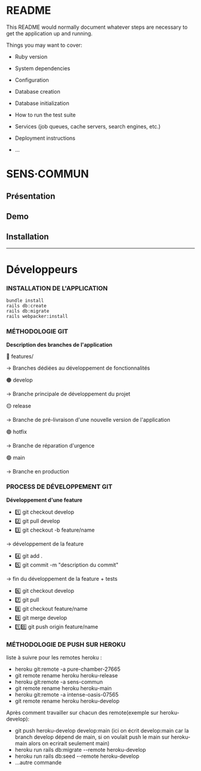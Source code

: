 # README

This README would normally document whatever steps are necessary to get the
application up and running.

Things you may want to cover:

* Ruby version

* System dependencies

* Configuration

* Database creation

* Database initialization

* How to run the test suite

* Services (job queues, cache servers, search engines, etc.)

* Deployment instructions

* ...
# SENS·COMMUN

## Présentation

## Demo

## Installation
-----------------------------------------------------------------------------------------------------------------------------------------------------------------------------------------------------
# Développeurs

### INSTALLATION DE L'APPLICATION

```
bundle install
rails db:create
rails db:migrate
rails webpacker:install
```

### MÉTHODOLOGIE GIT

**Description des branches de l'application**

🔴 features/

 -> Branches dédiées au développement de fonctionnalités

🟠 develop

-> Branche principale de développement du projet

🟡 release

-> Branche de pré-livraison d'une nouvelle version de l'application

🟣 hotfix

-> Branche de réparation d'urgence

🟢 main

-> Branche en production

### PROCESS DE DÉVELOPPEMENT GIT

**Développement d'une feature**

* 1️⃣ git checkout develop
* 2️⃣ git  pull develop
* 3️⃣ git checkout -b feature/name

-> développement de la feature
* 4️⃣ git add .
* 5️⃣ git commit -m "description du commit"

-> fin du développement de la feature + tests
* 6️⃣ git checkout develop
* 7️⃣ git pull
* 8️⃣ git checkout feature/name
* 9️⃣ git merge develop
* 1️⃣0️⃣ git push origin feature/name 

### MÉTHODOLOGIE DE PUSH SUR HEROKU
liste à suivre pour les remotes heroku :
- heroku git:remote -a pure-chamber-27665
- git remote rename heroku heroku-release
- heroku git:remote -a sens-commun
- git remote rename heroku heroku-main
- heroku git:remote -a intense-oasis-07565
- git remote rename heroku heroku-develop

Après comment travailler sur chacun des remote(exemple sur heroku-develop):
- git push heroku-develop develop:main (ici on écrit develop:main car la branch develop dépend de main, si on voulait push le main sur heroku-main alors on ecrirait seulement main)
- heroku run rails db:migrate --remote heroku-develop
- heroku run rails db:seed --remote heroku-develop
- ...autre commande 
